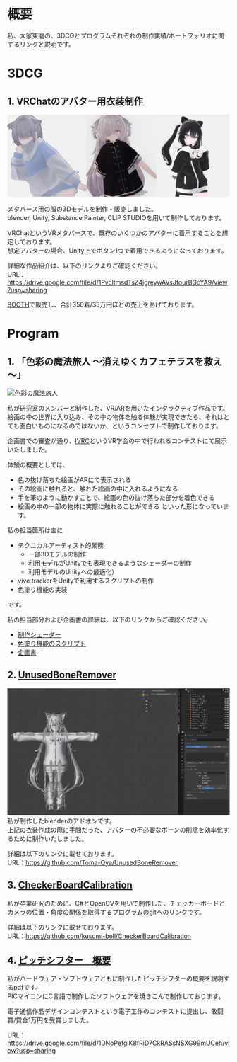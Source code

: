 # 概要
私、大家東磨の、3DCGとプログラムそれぞれの制作実績/ポートフォリオに関するリンクと説明です。  


# 3DCG
## 1. VRChatのアバター用衣装制作
[![VRC衣装](VRC衣装サムネ.png)](https://drive.google.com/file/d/1PvcltmsdTsZ4jgreywAVsJfourBGoYA9/view?usp=sharing)

メタバース用の服の3Dモデルを制作・販売しました。  
blender, Unity, Substance Painter, CLIP STUDIOを用いて制作しております。  

VRChatというVRメタバースで、既存のいくつかのアバターに着用することを想定しております。  
想定アバターの場合、Unity上でボタン1つで着用できるようになっております。  

詳細な作品紹介は、以下のリンクよりご確認ください。  
URL：https://drive.google.com/file/d/1PvcltmsdTsZ4jgreywAVsJfourBGoYA9/view?usp=sharing  


[BOOTH](https://slumberhalo.booth.pm/)で販売し、合計350着/35万円ほどの売上をあげております。  

# Program
## 1. 「色彩の魔法旅人 ～消えゆくカフェテラスを救え～」

[![色彩の魔法旅人](https://github.com/user-attachments/assets/0b50f0cf-bc25-4c4a-8f02-afdbf0474b29)](https://www.youtube.com/watch?v=yM_qg7yoPB0 "色彩の魔法旅人　動画")

私が研究室のメンバーと制作した、VR/ARを用いたインタラクティブ作品です。  
絵画の中の世界に入り込み、その中の物体を触る体験が実現できたら、それはとても面白いものになるのではないか、というコンセプトで制作しております。  

企画書での審査が通り、[IVRC](https://ivrc.net/2024/seed-stage/)というVR学会の中で行われるコンテストにて展示いたしました。  

体験の概要としては、
- 色の抜け落ちた絵画がARにて表示される
- その絵画に触れると、触れた絵画の中に入れるようになる
- 手を筆のように動かすことで、絵画の色の抜け落ちた部分を着色できる
- 絵画の中の一部の物体に実際に触れることができる
といった形になっています。

私の担当箇所は主に
- テクニカルアーティスト的業務
  - 一部3Dモデルの制作
  - 利用モデルがUnityでも表現できるようなシェーダーの制作
  - 利用モデルのUnityへの最適化）
- vive trackerをUnityで利用するスクリプトの制作
- 色塗り機能の実装

です。


私の担当部分および企画書の詳細は、以下のリンクからご確認ください。  
- [制作シェーダー](https://github.com/kusumi-bell/VertexColorShader)
- [色塗り機能のスクリプト](https://github.com/Toma-Oya/VRVertexPaintTool)
- [企画書](https://drive.google.com/file/d/1Qru-UomTy6KaUvn0YxK4uPeqoPtsH-8S/view?usp=sharing)


## 2. [UnusedBoneRemover](https://github.com/Toma-Oya/UnusedBoneRemover)
![UnusedBoneRemover](UnusedBoneRemover.gif)
私が制作したblenderのアドオンです。  
上記の衣装作成の際に手間だった、アバターの不必要なボーンの削除を効率化するために制作いたしました。  

詳細は以下のリンクに載せております。  
URL：https://github.com/Toma-Oya/UnusedBoneRemover

## 3. [CheckerBoardCalibration](https://github.com/kusumi-bell/CheckerBoardCalibration)

私が卒業研究のために、C#とOpenCVを用いて制作した、チェッカーボードとカメラの位置・角度の関係を取得するプログラムのgitへのリンクです。 

詳細は以下のリンクに載せております。  
URL：https://github.com/kusumi-bell/CheckerBoardCalibration


## 4. [ピッチシフター　概要](https://drive.google.com/file/d/1DNoPefglK8fRiD7CkRASsNSXG99mUCeh/view?usp=sharing)

私がハードウェア・ソフトウェアともに制作したピッチシフターの概要を説明するpdfです。  
PICマイコンにC言語で制作したソフトウェアを焼きこんで制作しております。

電子通信作品デザインコンテストという電子工作のコンテストに提出し、敢闘賞/賞金1万円を受賞しました。

URL：https://drive.google.com/file/d/1DNoPefglK8fRiD7CkRASsNSXG99mUCeh/view?usp=sharing
